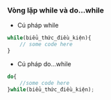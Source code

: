 ###  Vòng lặp while và do...while

- Cú pháp while

```javascript
while(biểu_thức_điều_kiện){
	// some code here
}
```

- Cú pháp do...while

```javascript
do{
	//some code here
}while(biểu_thức_điều_kiện);
```